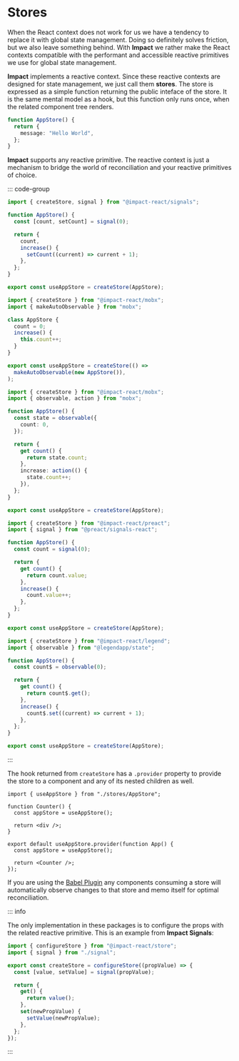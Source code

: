 # Stores

When the React context does not work for us we have a tendency to replace it with global state management. Doing so definitely solves friction, but we also leave something behind. With **Impact** we rather make the React contexts compatible with the performant and accessible reactive primitives we use for global state management.

**Impact** implements a reactive context. Since these reactive contexts are designed for state management, we just call them **stores**. The store is expressed as a simple function returning the public inteface of the store. It is the same mental model as a hook, but this function only runs once, when the related component tree renders.

```ts
function AppStore() {
  return {
    message: "Hello World",
  };
}
```

**Impact** supports any reactive primitive. The reactive context is just a mechanism to bridge the world of reconciliation and your reactive primitives of choice.

::: code-group

```ts [Impact Signals]
import { createStore, signal } from "@impact-react/signals";

function AppStore() {
  const [count, setCount] = signal(0);

  return {
    count,
    increase() {
      setCount((current) => current + 1);
    },
  };
}

export const useAppStore = createStore(AppStore);
```

```ts [Mobx (OO)]
import { createStore } from "@impact-react/mobx";
import { makeAutoObservable } from "mobx";

class AppStore {
  count = 0;
  increase() {
    this.count++;
  }
}

export const useAppStore = createStore(() =>
  makeAutoObservable(new AppStore()),
);
```

```ts [Mobx]
import { createStore } from "@impact-react/mobx";
import { observable, action } from "mobx";

function AppStore() {
  const state = observable({
    count: 0,
  });

  return {
    get count() {
      return state.count;
    },
    increase: action(() {
      state.count++;
    }),
  };
}

export const useAppStore = createStore(AppStore);
```

```ts [Preact Signals]
import { createStore } from "@impact-react/preact";
import { signal } from "@preact/signals-react";

function AppStore() {
  const count = signal(0);

  return {
    get count() {
      return count.value;
    },
    increase() {
      count.value++;
    },
  };
}

export const useAppStore = createStore(AppStore);
```

```ts [Legend State]
import { createStore } from "@impact-react/legend";
import { observable } from "@legendapp/state";

function AppStore() {
  const count$ = observable(0);

  return {
    get count() {
      return count$.get();
    },
    increase() {
      count$.set((current) => current + 1);
    },
  };
}

export const useAppStore = createStore(AppStore);
```

:::

The hook returned from `createStore` has a `.provider` property to provide the store to a component and any of its nested children as well.

```tsx
import { useAppStore } from "./stores/AppStore";

function Counter() {
  const appStore = useAppStore();

  return <div />;
}

export default useAppStore.provider(function App() {
  const appStore = useAppStore();

  return <Counter />;
});
```

If you are using the [Babel Plugin](../index#automatic-observation) any components consuming a store will automatically observe changes to that store and memo itself for optimal reconciliation.

::: info

The only implementation in these packages is to configure the props with the related reactive primitive. This is an example from **Impact Signals**:

```ts
import { configureStore } from "@impact-react/store";
import { signal } from "./signal";

export const createStore = configureStore((propValue) => {
  const [value, setValue] = signal(propValue);

  return {
    get() {
      return value();
    },
    set(newPropValue) {
      setValue(newPropValue);
    },
  };
});
```

:::
